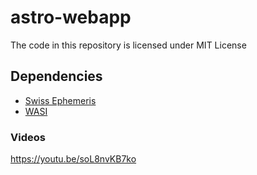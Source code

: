 # astro-webapp

The code in this repository is licensed under MIT License

## Dependencies

- [Swiss Ephemeris](https://www.astro.com/swisseph/swephinfo_e.htm)
- [WASI](https://wasi.dev/)

### Videos

https://youtu.be/soL8nvKB7ko

